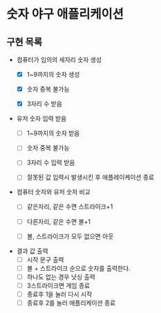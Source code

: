 # 숫자 야구 애플리케이션

## 구현 목록


- 컴퓨터가 임의의 세자리 숫자 생성
    - [x] 1~9까지의 숫자 생성
    - [x] 숫자 중복 불가능
    - [x] 3자리 수 받음
  

- 유저 숫자 입력 받음
  - [ ] 1~9까지의 숫자 받음
  - [ ] 숫자 중복 불가능
  - [ ] 3자리 수 입력 받음
  - [ ] 잘못된 값 입력시 발생시킨 후 애플레이케이션 종료


- 컴퓨터 숫자와 유저 숫자 비교
  - [ ] 같은자리, 같은 수면 스트라이크+1
  - [ ] 다른자리, 같은 수면 볼+1
  - [ ] 볼, 스트라이크가 모두 없으면 아웃


- 결과 값 출력
  - [ ] 시작 문구 출력
  - [ ] 볼 + 스트라이크 순으로 숫자를 출력한다.
  - [ ] 하나도 없는 경우 낫싱 출력
  - [ ] 3스트라이크면 게임 종료
  - [ ] 종료후 1을 눌러 다시 시작
  - [ ] 종료후 2를 눌러 애플리케이션 종료